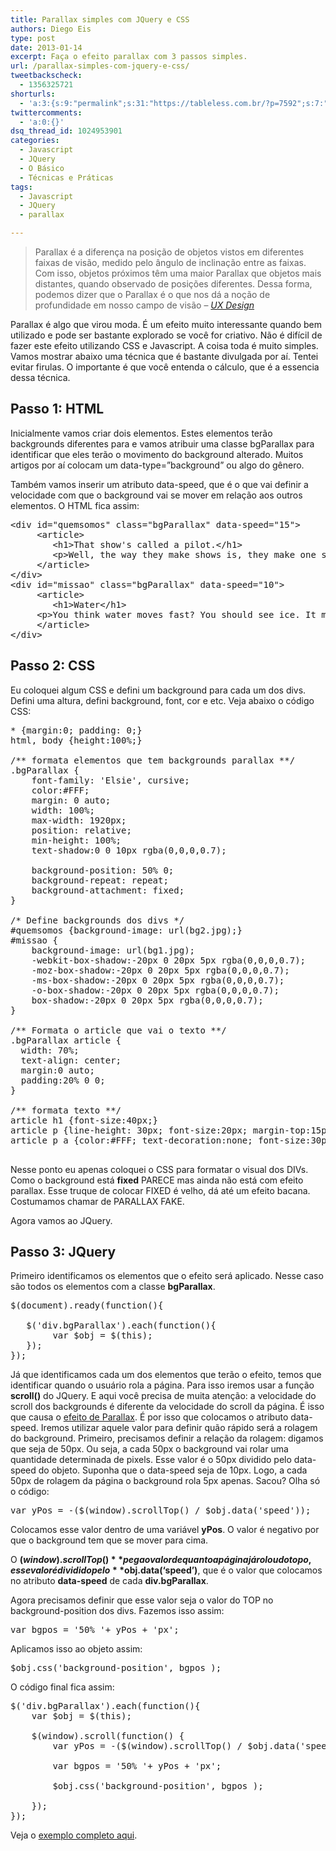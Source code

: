 ```yaml
---
title: Parallax simples com JQuery e CSS
authors: Diego Eis
type: post
date: 2013-01-14
excerpt: Faça o efeito parallax com 3 passos simples.
url: /parallax-simples-com-jquery-e-css/
tweetbackscheck:
  - 1356325721
shorturls:
  - 'a:3:{s:9:"permalink";s:31:"https://tableless.com.br/?p=7592";s:7:"tinyurl";s:26:"https://tinyurl.com/cjtr2qg";s:4:"isgd";s:19:"https://is.gd/N0NxVG";}'
twittercomments:
  - 'a:0:{}'
dsq_thread_id: 1024953901
categories:
  - Javascript
  - JQuery
  - O Básico
  - Técnicas e Práticas
tags:
  - Javascript
  - JQuery
  - parallax

---
```

> Parallax é a diferença na posição de objetos vistos em diferentes faixas de visão, medido pelo ângulo de inclinação entre as faixas. Com isso, objetos próximos têm uma maior Parallax que objetos mais distantes, quando observado de posições diferentes. Dessa forma, podemos dizer que o Parallax é o que nos dá a noção de profundidade em nosso campo de visão &#8211; _[UX Design][1]_

Parallax é algo que virou moda. É um efeito muito interessante quando bem utilizado e pode ser bastante explorado se você for criativo. Não é difícil de fazer este efeito utilizando CSS e Javascript. A coisa toda é muito simples. Vamos mostrar abaixo uma técnica que é bastante divulgada por aí. Tentei evitar firulas. O importante é que você entenda o cálculo, que é a essencia dessa técnica.

## Passo 1: HTML

Inicialmente vamos criar dois elementos. Estes elementos terão backgrounds diferentes para e vamos atribuir uma classe bgParallax para identificar que eles terão o movimento do background alterado. Muitos artigos por aí colocam um data-type=&#8221;background&#8221; ou algo do gênero.

Também vamos inserir um atributo data-speed, que é o que vai definir a velocidade com que o background vai se mover em relação aos outros elementos. O HTML fica assim:

<pre class="lang-html">&lt;div id="quemsomos" class="bgParallax" data-speed="15"&gt;
     &lt;article&gt;
     	&lt;h1&gt;That show's called a pilot.&lt;/h1&gt;
     	&lt;p&gt;Well, the way they make shows is, they make one show. That show's called a pilot. Then they show that show to the people who make shows, and on the strength of that one show they decide if they're going to make more shows. Some pilots get picked and become television programs. Some don't, become nothing. She starred in one of the ones that became nothing. &lt;/p&gt;
     &lt;/article&gt;
&lt;/div&gt;
&lt;div id="missao" class="bgParallax" data-speed="10"&gt;
     &lt;article&gt;
     	&lt;h1&gt;Water&lt;/h1&gt;
     &lt;p&gt;You think water moves fast? You should see ice. It moves like it has a mind. Like it knows it killed the world once and got a taste for murder. After the avalanche, it took us a week to climb out. Now, I don't know exactly when we turned on each other, but I know that seven of us survived the slide... and only five made it out. Now we took an oath, that I'm breaking now. We said we'd say it was the snow that killed the other two, but it wasn't. Nature is lethal but it doesn't hold a candle to man. &lt;/p&gt;
     &lt;/article&gt;
&lt;/div&gt;
</pre>

## Passo 2: CSS

Eu coloquei algum CSS e defini um background para cada um dos divs. Defini uma altura, defini background, font, cor e etc. Veja abaixo o código CSS:

<pre class="lang-css">* {margin:0; padding: 0;}
html, body {height:100%;}

/** formata elementos que tem backgrounds parallax **/
.bgParallax {
	font-family: 'Elsie', cursive;
	color:#FFF;
	margin: 0 auto;
	width: 100%;
	max-width: 1920px;
	position: relative;
	min-height: 100%;
	text-shadow:0 0 10px rgba(0,0,0,0.7);

	background-position: 50% 0;
	background-repeat: repeat;
	background-attachment: fixed;
}

/* Define backgrounds dos divs */
#quemsomos {background-image: url(bg2.jpg);}
#missao {
	background-image: url(bg1.jpg);
	-webkit-box-shadow:-20px 0 20px 5px rgba(0,0,0,0.7);
	-moz-box-shadow:-20px 0 20px 5px rgba(0,0,0,0.7);
	-ms-box-shadow:-20px 0 20px 5px rgba(0,0,0,0.7);
	-o-box-shadow:-20px 0 20px 5px rgba(0,0,0,0.7);
	box-shadow:-20px 0 20px 5px rgba(0,0,0,0.7);
}

/** Formata o article que vai o texto **/
.bgParallax article {
  width: 70%;
  text-align: center;
  margin:0 auto;
  padding:20% 0 0;
}

/** formata texto **/
article h1 {font-size:40px;}
article p {line-height: 30px; font-size:20px; margin-top:15px;}
article p a {color:#FFF; text-decoration:none; font-size:30px;}

</pre>

Nesse ponto eu apenas coloquei o CSS para formatar o visual dos DIVs. Como o background está **fixed** PARECE mas ainda não está com efeito parallax. Esse truque de colocar FIXED é velho, dá até um efeito bacana. Costumamos chamar de PARALLAX FAKE.

Agora vamos ao JQuery.

## Passo 3: JQuery

Primeiro identificamos os elementos que o efeito será aplicado. Nesse caso são todos os elementos com a classe **bgParallax**.

<pre class="lang-javascript">$(document).ready(function(){

   $('div.bgParallax').each(function(){
    	var $obj = $(this);
   });	
});
</pre>

Já que identificamos cada um dos elementos que terão o efeito, temos que identificar quando o usuário rola a página. Para isso iremos usar a função **scroll()** do JQuery. E aqui você precisa de muita atenção: a velocidade do scroll dos backgrounds é diferente da velocidade do scroll da página. É isso que causa o [efeito de Parallax][2]. É por isso que colocamos o atributo data-speed. Iremos utilizar aquele valor para definir quão rápido será a rolagem do background. Primeiro, precisamos definir a relação da rolagem: digamos que seja de 50px. Ou seja, a cada 50px o background vai rolar uma quantidade determinada de pixels. Esse valor é o 50px dividido pelo data-speed do objeto. Suponha que o data-speed seja de 10px. Logo, a cada 50px de rolagem da página o background rola 5px apenas. Sacou? Olha só o código:

<pre class="lang-javascript">var yPos = -($(window).scrollTop() / $obj.data('speed')); 
</pre>

Colocamos esse valor dentro de uma variável **yPos**. O valor é negativo por que o background tem que se mover para cima.
  
O **$(window).scrollTop()** pega o valor de quanto a página já rolou do topo, esse valor é dividido pelo **$obj.data(&#8216;speed&#8217;)**, que é o valor que colocamos no atributo **data-speed** de cada **div.bgParallax**.

Agora precisamos definir que esse valor seja o valor do TOP no background-position dos divs. Fazemos isso assim:

<pre class="lang-javascript">var bgpos = '50% '+ yPos + 'px';
</pre>

Aplicamos isso ao objeto assim:

<pre class="lang-javascript">$obj.css('background-position', bgpos );
</pre>

O código final fica assim:

<pre class="lang-javascript">$('div.bgParallax').each(function(){
	var $obj = $(this);

	$(window).scroll(function() {
		var yPos = -($(window).scrollTop() / $obj.data('speed')); 

		var bgpos = '50% '+ yPos + 'px';

		$obj.css('background-position', bgpos );

	}); 
});
</pre>

Veja o [exemplo completo aqui][3].

 [1]: https://www.uxdesign.blog.br/imersao/a-imersao-do-efeito-parallax/
 [2]: https://en.wikipedia.org/wiki/Parallax
 [3]: https://tableless.github.com/exemplos/parallax/parallax.html
